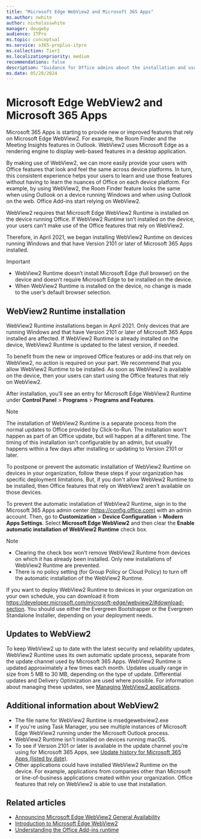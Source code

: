 ```yaml
---
title: "Microsoft Edge WebView2 and Microsoft 365 Apps"
ms.author: nwhite
author: nicholasswhite
manager: dougeby
audience: ITPro
ms.topic: conceptual
ms.service: o365-proplus-itpro
ms.collection: Tier2
ms.localizationpriority: medium
recommendations: false
description: "Guidance for Office admins about the installation and use of Microsoft Edge WebView2 on devices running Microsoft 365 Apps."
ms.date: 05/28/2024
---
```


# Microsoft Edge WebView2 and Microsoft 365 Apps

Microsoft 365 Apps is starting to provide new or improved features that rely on Microsoft Edge WebView2. For example, the Room Finder and the Meeting Insights features in Outlook. WebView2 uses Microsoft Edge as a rendering engine to display web-based features in a desktop application.

By making use of WebView2, we can more easily provide your users with Office features that look and feel the same across device platforms. In turn, this consistent experience helps your users to learn and use those features without having to learn the nuances of Office on each device platform. For example, by using WebView2, the Room Finder feature looks the same when using Outlook on a device running Windows and when using Outlook on the web. Office Add-ins start relying on WebView2.

WebView2 requires that Microsoft Edge WebView2 Runtime is installed on the device running Office. If WebView2 Runtime isn’t installed on the device, your users can't make use of the Office features that rely on WebView2. 

Therefore, in April 2021, we began installing WebView2 Runtime on devices running Windows and that have Version 2101 or later of Microsoft 365 Apps installed.

> [!IMPORTANT]
> - WebView2 Runtime doesn’t install Microsoft Edge (full browser) on the device and doesn’t require Microsoft Edge to be installed on the device.
> - When WebView2 Runtime is installed on the device, no change is made to the user’s default browser selection.

## WebView2 Runtime installation

WebView2 Runtime installations began in April 2021. Only devices that are running Windows and that have Version 2101 or later of Microsoft 365 Apps installed are affected. If WebView2 Runtime is already installed on the device, WebView2 Runtime is updated to the latest version, if needed.

To benefit from the new or improved Office features or add-ins that rely on WebView2, no action is required on your part. We recommend that you allow WebView2 Runtime to be installed. As soon as WebView2 is available on the device, then your users can start using the Office features that rely on WebView2. 

After installation, you’ll see an entry for Microsoft Edge WebView2 Runtime under **Control Panel** > **Programs** > **Programs and Features**.

> [!NOTE]
> The installation of WebView2 Runtime is a separate process from the normal updates to Office provided by Click-to-Run. The installation won't happen as part of an Office update, but will happen at a different time. The timing of this installation isn't configurable by an admin, but usually happens within a few days after installing or updating to Version 2101 or later.

To postpone or prevent the automatic installation of WebView2 Runtime on devices in your organization, follow these steps if your organization has specific deployment limitations. But, if you don't allow WebVew2 Runtime to be installed, then Office features that rely on WebView2 aren't available on those devices.

To prevent the automatic installation of WebView2 Runtime, sign in to the Microsoft 365 Apps admin center [(https://config.office.com)](https://config.office.com) with an admin account. Then, go to **Customization** > **Device Configuration** > **Modern Apps Settings**. Select **Microsoft Edge WebView2** and then clear the **Enable automatic installation of WebView2 Runtime** check box.

> [!NOTE]
> - Clearing the check box won’t remove WebView2 Runtime from devices on which it has already been installed. Only new installations of WebView2 Runtime are prevented.
> - There is no policy setting (for Group Policy or Cloud Policy) to turn off the automatic installation of the WebView2 Runtime.

If you want to deploy WebView2 Runtime to devices in your organization on your own schedule, you can download it from https://developer.microsoft.com/microsoft-edge/webview2/#download-section. You should use either the Evergreen Bootstrapper or the Evergreen Standalone Installer, depending on your deployment needs.

## Updates to WebView2

To keep WebView2 up to date with the latest security and reliability updates, WebView2 Runtime uses its own automatic update process, separate from the update channel used by Microsoft 365 Apps. WebView2 Runtime is updated approximately a few times each month. Updates usually range in size from 5 MB to 30 MB, depending on the type of update. Differential updates and Delivery Optimization are used where possible. For information about managing these updates, see [Managing WebView2 applications](/microsoft-edge/webview2/concepts/enterprise).


## Additional information about WebView2

- The file name for WebView2 Runtime is msedgewebview2.exe
- If you're using Task Manager, you see multiple instances of Microsoft Edge WebView2 running under the Microsoft Outlook process. 
- WebView2 Runtime isn't installed on devices running macOS.
- To see if Version 2101 or later is available in the update channel you’re using for Microsoft 365 Apps, see [Update history for Microsoft 365 Apps (listed by date)](/officeupdates/update-history-microsoft365-apps-by-date).
- Other applications could have installed WebView2 Runtime on the device. For example, applications from companies other than Microsoft or line-of-business applications created within your organization. Office features that rely on WebView2 is able to use that installation.
 
## Related articles

- [Announcing Microsoft Edge WebView2 General Availability](https://blogs.windows.com/msedgedev/2020/10/19/edge-webview2-general-availability/)
- [Introduction to Microsoft Edge WebView2](/microsoft-edge/webview2)
- [Understanding the Office Add-ins runtime](https://developer.microsoft.com/office/blogs/understanding-office-add-ins-runtime/)
